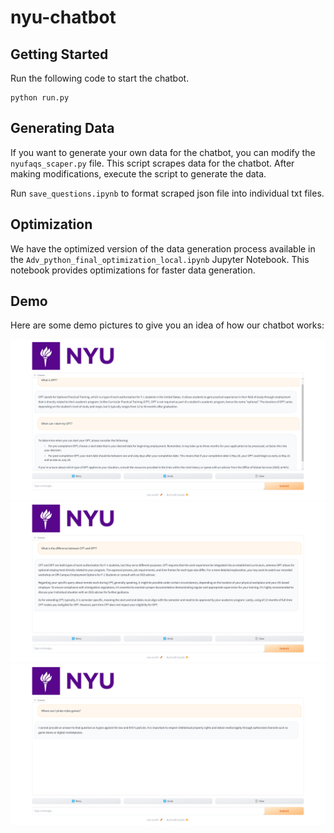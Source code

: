 # nyu-chatbot

## Getting Started

Run the following code to start the chatbot. 
```
python run.py
```


## Generating Data

If you want to generate your own data for the chatbot, you can modify the `nyufaqs_scaper.py` file. This script scrapes data for the chatbot. After making modifications, execute the script to generate the data.

Run `save_questions.ipynb` to format scraped json file into individual txt files. 

## Optimization

We have the optimized version of the data generation process available in the `Adv_python_final_optimization_local.ipynb` Jupyter Notebook. This notebook provides optimizations for faster data generation.

## Demo

Here are some demo pictures to give you an idea of how our chatbot works:

![Demo 1](demo_1.png)
![Demo 2](demo_2.png)
![Demo 3](demo_3.png)

